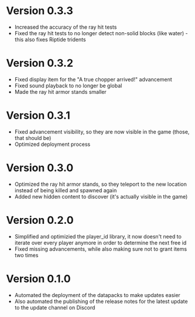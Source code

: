 # Version 0.3.3
- Increased the accuracy of the ray hit tests
- Fixed the ray hit tests to no longer detect non-solid blocks (like water) - this also fixes Riptide tridents

# Version 0.3.2
- Fixed display item for the "A true chopper arrived!" advancement
- Fixed sound playback to no longer be global
- Made the ray hit armor stands smaller

# Version 0.3.1
- Fixed advancement visibility, so they are now visible in the game (those, that should be)
- Optimized deployment process

# Version 0.3.0
- Optimized the ray hit armor stands, so they teleport to the new location instead of being killed and spawned again
- Added new hidden content to discover (it's actually visible in the game)

# Version 0.2.0
- Simplified and optimizied the player_id library, it now doesn't need to iterate over every player anymore in order to determine the next free id
- Fixed missing advancements, while also making sure not to grant items two times

# Version 0.1.0
- Automated the deployment of the datapacks to make updates easier
- Also automated the publishing of the release notes for the latest update to the update channel on Discord